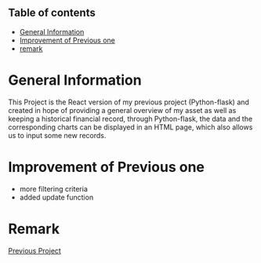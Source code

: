 ## Table of contents
* [General Information](#general-information)
* [Improvement of Previous one](#improvement-of-previous-one)
* [remark](#remark)


# General Information
This Project is the React version of my previous project (Python-flask) and created in hope of providing a general overview of my asset as well as keeping a historical financial record, through Python-flask, the data and the corresponding charts can be displayed in an HTML page, which also allows us to input some new records.


# Improvement of Previous one
- more filtering criteria
- added update function

# Remark
[Previous Project](https://github.com/Adalaupy/Asset_Calculation)
